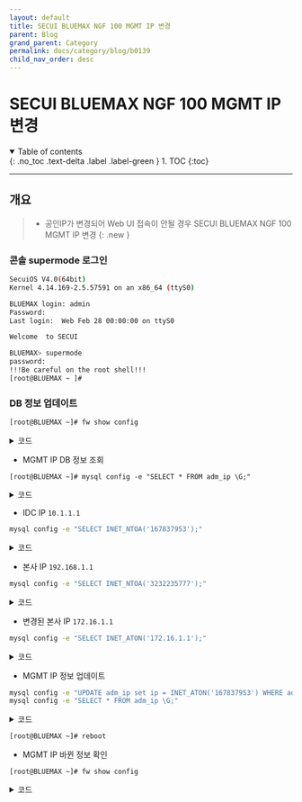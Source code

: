```yaml
---
layout: default
title: SECUI BLUEMAX NGF 100 MGMT IP 변경
parent: Blog
grand_parent: Category
permalink: docs/category/blog/b0139
child_nav_order: desc
---
```


# SECUI BLUEMAX NGF 100 MGMT IP 변경

<details open markdown="block">
  <summary>
    Table of contents
  </summary>
  {: .no_toc .text-delta .label .label-green }
1. TOC
{:toc}
</details>

---

## 개요

> - 공인IP가 변경되어 Web UI 접속이 안될 경우 SECUI BLUEMAX NGF 100 MGMT IP 변경
{: .new }

### 콘솔 supermode 로그인

```bash
SecuiOS V4.0(64bit)
Kernel 4.14.169-2.5.57591 on an x86_64 (ttyS0)

BLUEMAX login: admin
Password:
Last login:  Web Feb 28 00:00:00 on ttyS0

Welcome  to SECUI

BLUEMAX> supermode
password:
!!!Be careful on the root shell!!!
[root@BLUEMAX ~ ]#
```

### DB 정보 업데이트

```bash
[root@BLUEMAX ~]# fw show config
```

<details markdown="block">
  <summary>
    코드
  </summary>
  {: .text-delta .label .label-green }

```bash
[ License & Feature configuration ]
 License                : OK
 Operation mode         : BASIC
 FW feature             : On (enabled)
 IPSec feature          : On
 IPS/DDOS feature       : Off

[ System configuration ]
 Machine ID                 : 0b1bdcc1
 Allow non IP/ARP in L2     : Off
 Forward IP broadcast in L3 : Off
 HA divert                  : On
 APP ID Cache               : Off
 URL Logging                : Off
 WEB Identify               : Off

[ Local IP configuration ]
 127.0.0.1               192.168.10.10           192.168.20.1

[ Zone configuration ]
 Zone INT : eth1 tun0
 Zone EXT : eth3
 Zone DMZ :
 Zone HA  :

[ Administrator Interface configuration ]
 Admin Interface count : 0


[ Administrator IP configuration ]
 Admin IP control : On
 Admin IP list    :
 10.1.1.1/255.255.255.255              192.168.1.1/255.255.255.255

[ Administrator port configuration ]
 GUI port : 443
 CLI port : 22

[ DR Accept configuration ]
 Accept IP   :
 Accept Port :

[ Log/Alert configuration ]
 Allow log                     : Off
   + TCP session install log   : Off
   + Non-syn TCP install log   : Off
   + Non-first fragment log    : Off
   + Sub session log           : On
 Deny log                      : Off
 All packet log                : Off
 Black list log                : Off
 Session full alert            : Off
 Session full alert threshold  : Off
 Session shaping alert         : Off
 IP conflict alert             : Off

[ Session shaping configuration ]
 Session shaping : Off

[ Fragment packet control configuration ]
 Allow all fragment packet           : On
 Fragment packet stateful inspection : Off

[ Protocol-specific stateful inspection configuration ]
 FTP        [svc type  5] : On
 H.323      [svc type 12] : On
 MGCP       [svc type 17] : On
 MMS        [svc type  9] : On
 RMI        [svc type 11] : On
 RSHELL     [svc type  6] : On
 RTSP       [svc type  8] : On
 SIP        [svc type 16] : On
 SQLNET     [svc type  7] : On
 RPC        [svc type 15] : On
 TFTP       [svc type 13] : On
 TRACEROUTE [svc type 18] : On

[ NGF2 Flow configuration ]
 Proxy IP                           : 192.168.10.10
 Webfilter flow                     : Off
 Http flow(PROXY_DIVERT)            : Off
 Smtp flow(PROXY_DIVERT)            : Off
 Pop3 flow(PROXY_DIVERT)            : Off
 Imap flow(PROXY_DIVERT)            : Off
 Ftp flow(PROXY_DIVERT)             : Off

[ MISC configuration ]
 Hit Count Day                      : 1, 7, 30, 0, 0
 Shadow Auto Disable                : Off
 Auto Use                           : On
 Apply Popup                        : Off
 Check Shadow Rule                  : Off
 Check All Any Rule                 : Off
 Old Rule Mngt                      : Keep
 XFF                                : log off, mask off, userauth off
``` 

</details>

- MGMT IP DB 정보 조회

```
[root@BLUEMAX ~]# mysql config -e "SELECT * FROM adm_ip \G;"
```

<details markdown="block">
  <summary>
    코드
  </summary>
  {: .text-delta .label .label-green }
  
```bash
*************************** 1. row ***************************
adm_ip_id: 1
   ip_ver: 1
       ip: 167837953
   prefix: 24
     desc: IDC
*************************** 2. row ***************************
adm_ip_id: 2
   ip_ver: 1
       ip: 3232235777
   prefix: 32
     desc: HO
```

</details>

- IDC IP `10.1.1.1`

```bash
mysql config -e "SELECT INET_NTOA('167837953');"
```

<details markdown="block">
  <summary>
    코드
  </summary>
  {: .text-delta .label .label-green }

```bash
+------------------------+
| INET_NTOA('167837953') |
+------------------------+
| 10.1.1.1               |
+------------------------+
1 row in set (0.02 sec)
```

</details>

- 본사 IP `192.168.1.1`

```bash
mysql config -e "SELECT INET_NTOA('3232235777');"
```

<details markdown="block">
  <summary>
    코드
  </summary>
  {: .text-delta .label .label-green }

```bash
+--------------------------+
| INET_ATON('192.168.1.1') |
+--------------------------+
|               3232235777 |
+--------------------------+
1 row in set (0.00 sec)
```

</details>

- 변경된 본사 IP `172.16.1.1`

```bash
mysql config -e "SELECT INET_ATON('172.16.1.1');"
```

<details markdown="block">
  <summary>
    코드
  </summary>
  {: .text-delta .label .label-green }

```bash
+-------------------------+
| INET_ATON('172.16.1.1') |
+-------------------------+
|              2886729985 |
+-------------------------+
1 row in set (0.01 sec)
```

</details>

- MGMT IP 정보 업데이트

```bash
mysql config -e "UPDATE adm_ip set ip = INET_ATON('167837953') WHERE adm_ip_id = '2';"
mysql config -e "SELECT * FROM adm_ip \G;"
```

<details markdown="block">
  <summary>
    코드
  </summary>
  {: .text-delta .label .label-green }

```bash
*************************** 1. row ***************************
adm_ip_id: 1
   ip_ver: 1
       ip: 167837953
   prefix: 24
     desc: IDC
*************************** 2. row ***************************
adm_ip_id: 2
   ip_ver: 1
       ip: 2886729985
   prefix: 32
     desc: HO
```

</details>

```bash
[root@BLUEMAX ~]# reboot
```

- MGMT IP 바뀐 정보 확인

```
[root@BLUEMAX ~]# fw show config
```

<details markdown="block">
  <summary>
    코드
  </summary>
  {: .text-delta .label .label-green }

```bash
[ License & Feature configuration ]
 License                : OK
 Operation mode         : BASIC
 FW feature             : On (enabled)
 IPSec feature          : On
 IPS/DDOS feature       : Off

[ System configuration ]
 Machine ID                 : 0b1bdcc1
 Allow non IP/ARP in L2     : Off
 Forward IP broadcast in L3 : Off
 HA divert                  : On
 APP ID Cache               : Off
 URL Logging                : Off
 WEB Identify               : Off

[ Local IP configuration ]
 127.0.0.1               192.168.10.10           192.168.20.1

[ Zone configuration ]
 Zone INT : eth1 tun0
 Zone EXT : eth3
 Zone DMZ :
 Zone HA  :

[ Administrator Interface configuration ]
 Admin Interface count : 0


[ Administrator IP configuration ]
 Admin IP control : On
 Admin IP list    :
 10.1.1.1/255.255.255.255              172.16.1.1/255.255.255.255

[ Administrator port configuration ]
 GUI port : 443
 CLI port : 22

[ DR Accept configuration ]
 Accept IP   :
 Accept Port :

[ Log/Alert configuration ]
 Allow log                     : Off
   + TCP session install log   : Off
   + Non-syn TCP install log   : Off
   + Non-first fragment log    : Off
   + Sub session log           : On
 Deny log                      : Off
 All packet log                : Off
 Black list log                : Off
 Session full alert            : Off
 Session full alert threshold  : Off
 Session shaping alert         : Off
 IP conflict alert             : Off

[ Session shaping configuration ]
 Session shaping : Off

[ Fragment packet control configuration ]
 Allow all fragment packet           : On
 Fragment packet stateful inspection : Off

[ Protocol-specific stateful inspection configuration ]
 FTP        [svc type  5] : On
 H.323      [svc type 12] : On
 MGCP       [svc type 17] : On
 MMS        [svc type  9] : On
 RMI        [svc type 11] : On
 RSHELL     [svc type  6] : On
 RTSP       [svc type  8] : On
 SIP        [svc type 16] : On
 SQLNET     [svc type  7] : On
 RPC        [svc type 15] : On
 TFTP       [svc type 13] : On
 TRACEROUTE [svc type 18] : On

[ NGF2 Flow configuration ]
 Proxy IP                           : 192.168.10.10
 Webfilter flow                     : Off
 Http flow(PROXY_DIVERT)            : Off
 Smtp flow(PROXY_DIVERT)            : Off
 Pop3 flow(PROXY_DIVERT)            : Off
 Imap flow(PROXY_DIVERT)            : Off
 Ftp flow(PROXY_DIVERT)             : Off

[ MISC configuration ]
 Hit Count Day                      : 1, 7, 30, 0, 0
 Shadow Auto Disable                : Off
 Auto Use                           : On
 Apply Popup                        : Off
 Check Shadow Rule                  : Off
 Check All Any Rule                 : Off
 Old Rule Mngt                      : Keep
 XFF                                : log off, mask off, userauth off
```

</details>
